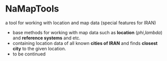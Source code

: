 # NaMapTools  
  
a tool for working with location and map data (special features for IRAN)  
  
  - base methods for working with map data such as **location** (*phi*,*lambda*) and **reference systems** and etc.
  - containing location data of all known **cities of IRAN** and finds **closest city** to the given location.
  - to be continued